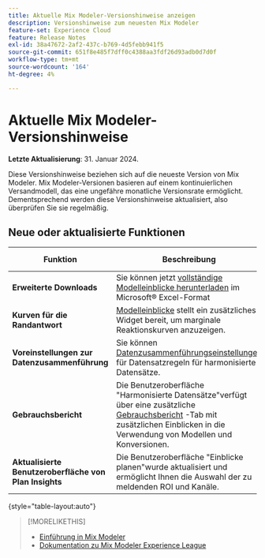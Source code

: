 ```yaml
---
title: Aktuelle Mix Modeler-Versionshinweise anzeigen
description: Versionshinweise zum neuesten Mix Modeler
feature-set: Experience Cloud
feature: Release Notes
exl-id: 38a47672-2af2-437c-b769-4d5febb941f5
source-git-commit: 651f8e485f7dff0c4388aa3fdf26d93adb0d7d0f
workflow-type: tm+mt
source-wordcount: '164'
ht-degree: 4%

---
```


# Aktuelle Mix Modeler-Versionshinweise

**Letzte Aktualisierung**: 31. Januar 2024.

Diese Versionshinweise beziehen sich auf die neueste Version von Mix Modeler. Mix Modeler-Versionen basieren auf einem kontinuierlichen Versandmodell, das eine ungefähre monatliche Versionsrate ermöglicht. Dementsprechend werden diese Versionshinweise aktualisiert, also überprüfen Sie sie regelmäßig.


## Neue oder aktualisierte Funktionen

| Funktion | Beschreibung | Allgemeine Verfügbarkeit |
|---|---|---|
| **Erweiterte Downloads** | Sie können jetzt [vollständige Modelleinblicke herunterladen](../models/insights.md) im Microsoft® Excel-Format | 31. Januar 2024 |
| **Kurven für die Randantwort** | [Modelleinblicke](../models/insights.md) stellt ein zusätzliches Widget bereit, um marginale Reaktionskurven anzuzeigen. | 31. Januar 2024 |
| **Voreinstellungen zur Datenzusammenführung** | Sie können [Datenzusammenführungseinstellungen](../harmonize-data/dataset-rules.md#data-merge-preferences) für Datensatzregeln für harmonisierte Datensätze. | 31. Januar 2024 |
| **Gebrauchsbericht** | Die Benutzeroberfläche &quot;Harmonisierte Datensätze&quot;verfügt über eine zusätzliche [Gebrauchsbericht](../harmonize-data/usage-report.md) -Tab mit zusätzlichen Einblicken in die Verwendung von Modellen und Konversionen. | 31. Januar 2024 |
| **Aktualisierte Benutzeroberfläche von Plan Insights** | Die Benutzeroberfläche &quot;Einblicke planen&quot;wurde aktualisiert und ermöglicht Ihnen die Auswahl der zu meldenden ROI und Kanäle. | 31. Januar 2024 |

{style="table-layout:auto"}


>[!MORELIKETHIS]
>
>* [Einführung in Mix Modeler](https://business.adobe.com/products/experience-platform/planning-and-measurement.html)
>* [Dokumentation zu Mix Modeler Experience League](https://experienceleague.adobe.com/docs/mix-modeler.html?lang=de)
